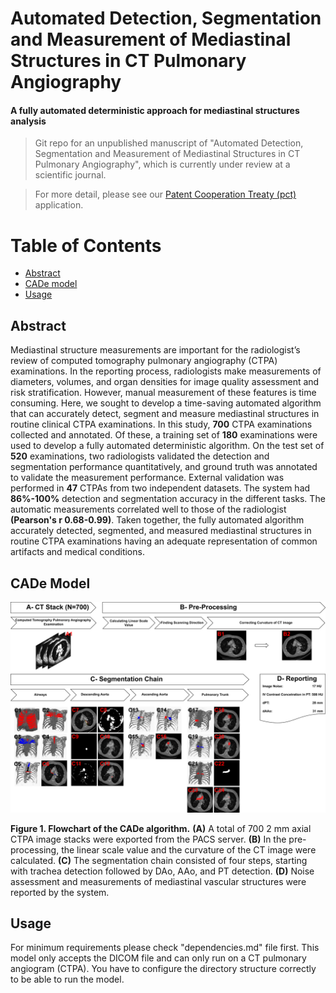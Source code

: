 # Automated Detection, Segmentation and Measurement of Mediastinal Structures in CT Pulmonary Angiography
#### A fully automated deterministic approach for mediastinal structures analysis 
> Git repo for an unpublished manuscript of "Automated Detection, Segmentation and Measurement of Mediastinal Structures in CT Pulmonary Angiography", which is currently under review at a scientific journal.

> For more detail, please see our [Patent Cooperation Treaty (pct)](https://patents.google.com/patent/WO2022164374A1) application.



# Table of Contents
- [Abstract](#abstract)
- [CADe model](#cade-model)
- [Usage](#usage)


## Abstract

Mediastinal structure measurements are important for the radiologist’s review of computed tomography pulmonary angiography (CTPA) examinations. In the reporting process, radiologists make measurements of diameters, volumes, and organ densities for image quality assessment and risk stratification. However, manual measurement of these features is time consuming. Here, we sought to develop a time-saving automated algorithm that can accurately detect, segment and measure mediastinal structures in routine clinical CTPA examinations. In this study, **700** CTPA examinations collected and annotated. Of these, a training set of **180** examinations were used to develop a fully automated deterministic algorithm. On the test set of **520** examinations, two radiologists validated the detection and segmentation performance quantitatively, and ground truth was annotated to validate the measurement performance. External validation was performed in **47** CTPAs from two independent datasets. The system had **86%-100%** detection and segmentation accuracy in the different tasks. The automatic measurements correlated well to those of the radiologist **(Pearson's r 0.68-0.99)**. Taken together, the fully automated algorithm accurately detected, segmented, and measured mediastinal structures in routine CTPA examinations having an adequate representation of common artifacts and medical conditions.

## CADe Model


![CADe Model](cad_model.png)

**Figure 1. Flowchart of the CADe algorithm.** **(A)** A total of 700 2 mm axial CTPA image stacks were exported from the PACS server. **(B)** In the pre-processing, the linear scale value and the curvature of the CT image were calculated. **(C)** The segmentation chain consisted of four steps, starting with trachea detection followed by DAo, AAo, and PT detection. **(D)** Noise assessment and measurements of mediastinal vascular structures were reported by the system.

## Usage

For minimum requirements please check "dependencies.md" file first. This model only accepts the DICOM file and can only run on a CT pulmonary angiogram (CTPA). You have to configure the directory structure correctly to be able to run the model. 

